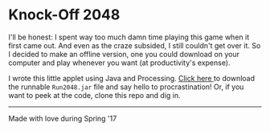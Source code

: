 
<h1> Knock-Off 2048</h1>
<p>
I'll be honest: I spent way too much damn time playing this game when it first came out. And even as the craze subsided, I still couldn't get over it. So I decided to make an offline version, one you could download on your computer and play whenever you want (at productivity's expense). 
</p>

I wrote this little applet using Java and Processing. <a href="https://jiroger.github.io/assets/code/Run2048"> Click here </a> to download the runnable `Run2048.jar` file and say hello to procrastination! Or, if you want to peek at the code, clone this repo and dig in.

<hr>
<p> Made with love during Spring '17 </p>
  

